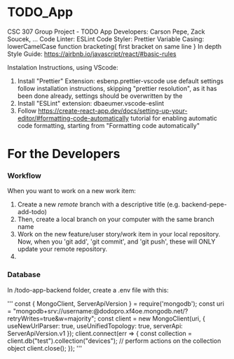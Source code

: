 # TODO_App
CSC 307 Group Project - TODO App
Developers: Carson Pepe, Zack Soucek, ...
Code Linter: ESLint
Code Styler: Prettier
Variable Casing: lowerCamelCase
function bracketing{
   first bracket on same line
}
In depth Style Guide: https://airbnb.io/javascript/react/#basic-rules

Instalation Instructions, using VScode:
1. Install "Prettier" Extension: esbenp.prettier-vscode use default settings
   follow installation instructions, skipping "prettier resolution", as it has been done already,
   settings should be overwritten by the
2. Install "ESLint" extension: dbaeumer.vscode-eslint
3. Follow https://create-react-app.dev/docs/setting-up-your-editor/#formatting-code-automatically
 tutorial for enabling automatic code formatting, starting from "Formatting code automatically"
 
 # For the Developers
 ### Workflow
 When you want to work on a new work item:
 1. Create a new _remote_ branch with a descriptive title (e.g. backend-pepe-add-todo)
 2. Then, create a local branch on your computer with the same branch name
 3. Work on the new feature/user story/work item in your local repository. Now, when you 'git add', 'git commit', and 'git push', these will ONLY update your remote repository.
 4. 

### Database
In /todo-app-backend folder, create a .env file with this:

'''
const { MongoClient, ServerApiVersion } = require('mongodb');
const uri = "mongodb+srv://username:<password>@dodopro.xf4oe.mongodb.net/?retryWrites=true&w=majority";
const client = new MongoClient(uri, { useNewUrlParser: true, useUnifiedTopology: true, serverApi: ServerApiVersion.v1 });
client.connect(err => {
  const collection = client.db("test").collection("devices");
  // perform actions on the collection object
  client.close();
});
'''
   
